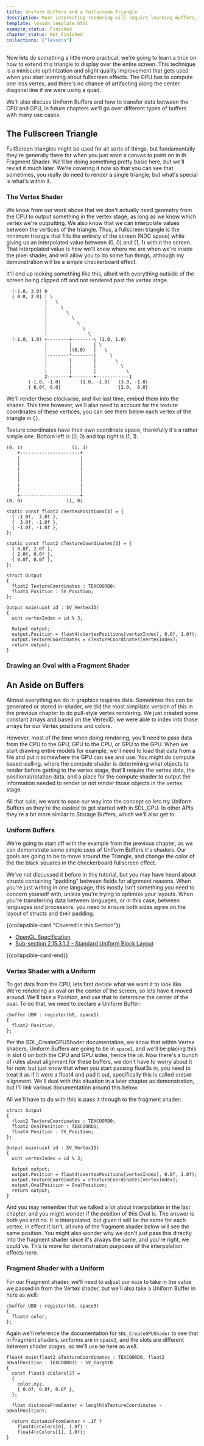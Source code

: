 ```yaml
---
title: Uniform Buffers and a Fullscreen Triangle
description: More interesting rendering will require learning buffers, we'll begin with the simplest type to use, Uniform Buffers. As well as an example of why you might actually use a single triangle later on in your Graphics journey.
template: lesson_template.html
example_status: Finished
chapter_status: Not Finished
collections: ["lessons"]
---
```


Now lets do something a little more practical, we're going to learn a trick on how to extend this triangle to display over the entire screen. This technique is a miniscule optimization and slight quality improvement that gets used when you start learning about fullscreen effects. The GPU has to compute one less vertex, and there's no chance of artifacting along the center diagonal line if we were using a quad. 

We'll also discuss Uniform Buffers and how to transfer data between the CPU and GPU, in future chapters we'll go over different types of buffers with many use cases.

## The Fullscreen Triangle

FullScreen triangles might be used for all sorts of things, but fundamentally they're generally there for when you just want a canvas to paint on in th Fragment Shader. We'll be doing something pretty basic here, but we'll revisit it much later. We're covering it now so that you can see that sometimes, you really do need to render a single triangle, but what's special is what's within it.

### The Vertex Shader 

We know from our work above that we don't actually need geometry from the CPU to output something in the vertex stage, as long as we know which vertex we're outputting. We also know that we can interpolate values between the vertices of the triangle. Thus, a fullscreen triangle is the minimum triangle that fills the entirety of the screen (NDC space) while giving us an interpolated value between (0, 0) and (1, 1) within the screen. That interpolated value is how we'll know where we are when we're inside the pixel shader, and will allow you to do some fun things, although my demonstration will be a simple checkerboard effect.

It'll end up looking something like this, albeit with everything outside of the screen being clipped off and not rendered past the vertex stage.

```
  (-1.0, 3.0) 0
  { 0.0, 2.0} | \ 
              |   \
              |     \
              |       \
              |         \
              |           \
              |             \
              |               \
  (-1.0, 1.0) +--------+--------\ (1.0, 1.0)
              |        |        | \
              |        |(0,0)   |   \
              |--------*--------|     \
              |        |        |       \
              |        |        |         \
              |        |        |           \
              2--------+--------+------------1
        (-1.0, -1.0)       (1.0, -1.0)   (3.0, -1.0)
        { 0.0f, 0.0}                     {2.0,  0.0}

```

We'll render these clockwise, and like last time, embed them into the shader. This time however, we'll also need to account for the texture coordinates of these vertices, you can see them below each vertex of the triangle in `{}`.

Texture coordinates have their own coordinate space, thankfully it's a rather simple one. Bottom left is (0, 0) and top right is (1, 1).

```
(0, 1)                  (1, 1)
    +----------------------+
    |                      |
    |                      |
    |                      |
    |                      |
    |                      |
    |                      |
    |                      |
    +----------------------+
(0, 0)                (1, 0)
```

```hlsl
static const float2 cVertexPositions[3] = {
  { -1.0f,  3.0f },
  {  3.0f, -1.0f },
  { -1.0f, -1.0f },
};

static const float2 cTextureCoordinates[3] = {
  { 0.0f, 2.0f },
  { 2.0f, 0.0f },
  { 0.0f, 0.0f },
};
``` 


```hlsl
struct Output
{
  float2 TextureCoordinates : TEXCOORD0;
  float4 Position : SV_Position;
};

Output main(uint id : SV_VertexID)
{
  uint vertexIndex = id % 3;

  Output output;
  output.Position = float4(cVertexPositions[vertexIndex], 0.0f, 1.0f);
  output.TextureCoordinates = cTextureCoordinates[vertexIndex];
  return output;
}
```

### Drawing an Oval with a Fragment Shader

## An Aside on Buffers

Almost everything we do in graphics requires data. Sometimes this can be generated or stored in-shader, we did the most simplistic version of this in the previous chapter to do pull-style vertex rendering. We just created some constant arrays and based on the VertexID, we were able to index into those arrays for our Vertex positions and colors. 

However, most of the time when doing rendering, you'll need to pass data from the CPU to the GPU, GPU to the CPU, or GPU to the GPU. When we start drawing entire models for example, we'll need to load that data from a file and put it somewhere the GPU can see and use. You might do compute based-culling, where the compute shader is determining what objects to render before getting to the vertex stage, that'll require the vertex data, the positional/rotation data, and a place for the compute shader to output the information needed to render or not render those objects in the vertex stage.

All that said, we want to ease our way into the concept so lets try Uniform Buffers as they're the easiest to get started with in SDL_GPU. In other APIs they're a bit more similar to Storage Buffers, which we'll also get to. 

### Uniform Buffers

We're going to start off with the example from the previous chapter, as we can demonstrate some simple uses of Uniform Buffers it's shaders. Our goals are going to be to move around the Triangle, and change the color of the the black squares in the checkerboard fullscreen effect.

We've not discussed it before in this tutorial, but you may have heard about structs containing "padding" between fields for alignment reasons. When you're just writing in one language, this mostly isn't something you need to concern yourself with, unless you're trying to optimize your layouts. When you're transferring data between languages, or in this case, between languages _and_ processors, you need to ensure both sides agree on the layout of structs and their padding.

{{collapsible-card "Covered in this Section"}}

 - [OpenGL Specification](https://registry.khronos.org/OpenGL/specs/gl/glspec45.core.pdf#page=159)
 - [Sub-section 2.15.3.1.2 - Standard Uniform Block Layout](https://registry.khronos.org/OpenGL/extensions/ARB/ARB_uniform_buffer_object.txt)

{{collapsible-card-end}}


### Vertex Shader with a Uniform

To get data from the CPU, lets first decide what we want it to look like. We're rendering an oval on the center of the screen, so lets have it moved around. We'll take a Position, and use that to determine the center of the oval. To do that, we need to declare a Uniform Buffer:

```hlsl
cbuffer UBO : register(b0, space1)
{
  float2 Position;
};
```

Per the SDL_CreateGPUShader documentation, we know that within Vertex shaders, Uniform Buffers are going to be in `space1`, and we'll be placing this in slot 0 on both the CPU and GPU sides, hence the `b0`. Now there's a bunch of rules about alignment for these buffers, we don't have to worry about it for now, but just know that when you start passing float3s in, you need to treat it as if it were a float4 and pad it out, specifically this is called `std140` alignment. We'll deal with this situation in a later chapter as demonstration, but I'll link various documentation around this below.

All we'll have to do with this is pass it through to the fragment shader:

```hlsl
struct Output
{
  float2 TextureCoordinates : TEXCOORD0;
  float2 OvalPosition : TEXCOORD1;
  float4 Position : SV_Position;
};

Output main(uint id : SV_VertexID)
{
  uint vertexIndex = id % 3;

  Output output;
  output.Position = float4(cVertexPositions[vertexIndex], 0.0f, 1.0f);
  output.TextureCoordinates = cTextureCoordinates[vertexIndex];
  output.OvalPosition = OvalPosition;
  return output;
}
```

And you may remember that we talked a lot about interpolation in the last chapter, and you might wonder if the position of this Oval is. The answer is both yes and no. It is interpolated, but given it will be the same for each vertex, in effect it isn't, all runs of the fragment shader below will see the same position. You might also wonder why we don't just pass this directly into the fragment shader since it's always the same, and you're right, we could've. This is more for demonstration purposes of the interpolation effects here. 

### Fragment Shader with a Uniform

For our Fragment shader, we'll need to adjust our `main` to take in the value we passed in from the Vertex shader, but we'll also take a Uniform Buffer in here as well:

```
cbuffer UBO : register(b0, space3)
{
  float4 color;
};
```

Again we'll reference the documentation for `SDL_CreateGPUShader` to see that in Fragment shaders, uniforms are in `space3`, and the slots are different between shader stages, so we'll use `b0` here as well.



```hlsl
float4 main(float2 aTextureCoordinates : TEXCOORD0, float2 aOvalPosition : TEXCOORD1) : SV_Target0
{
  const float3 cColors[2] =
  {
    color.xyz,
    { 0.0f, 0.0f, 0.0f },
  };
  
  float distanceFromCenter = length(aTextureCoordinates - aOvalPosition);

  return distanceFromCenter < .1f ?
    float4(cColors[0], 1.0f) :
    float4(cColors[1], 1.0f);
}
```

